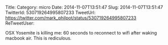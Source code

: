 Title: 
Category: micro
Date: 2014-11-07T13:51:47
Slug: 2014-11-07T13:51:47
TwitterId: 530719264995807233
TweetUrl: https://twitter.com/mark_philpot/status/530719264995807233
ReTweetUser: 

OSX Yosemite is killing me: 60 seconds to reconnect to wifi after waking macbook air.  This is rediculous.